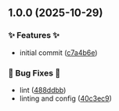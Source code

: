 ## 1.0.0 (2025-10-29)


### ✨ Features ✨

* initial commit ([c7a4b6e](https://github.com/AtomiCloud/azide.boron/commit/c7a4b6e9484a58dfa8c41c295aced128b55d4b9f))


### 🐛 Bug Fixes 🐛

* lint ([488ddbb](https://github.com/AtomiCloud/azide.boron/commit/488ddbb371574f43865e9a0760b076ebeb9cebcf))
* linting and config ([40c3ec9](https://github.com/AtomiCloud/azide.boron/commit/40c3ec9fea3e2c009dbb11f5a2a489054736d09d))
